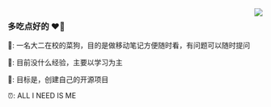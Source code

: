 <img align="right" src="https://github-readme-stats.vercel.app/api?username=chocookie7&show_icons=true&icon_color=CE1D2D&text_color=718096&bg_color=ffffff&hide_title=true" />

### 多吃点好的 ❤👋

👤: 一名大二在校的菜狗，目的是做移动笔记方便随时看，有问题可以随时提问

🐤: 目前没什么经验，主要以学习为主

🥤: 目标是，创建自己的开源项目

⏰: ALL I NEED IS ME
